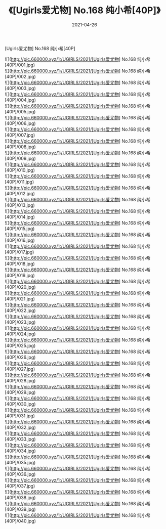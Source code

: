 ﻿---
layout: post
title:  《[Ugirls爱尤物] No.168 纯小希[40P]》
date:   2021-04-26
img: http://pic.660000.xyz/1:/UGIRLS/2021/[Ugirls爱尤物] No.168 纯小希[40P]/000.jpg
categories: [美女, 清纯, 唯美]
---

[Ugirls爱尤物] No.168 纯小希[40P]

  ![](http://pic.660000.xyz/1:/UGIRLS/2021/[Ugirls爱尤物] No.168 纯小希[40P]/001.jpg) <br> ![](http://pic.660000.xyz/1:/UGIRLS/2021/[Ugirls爱尤物] No.168 纯小希[40P]/002.jpg) <br> ![](http://pic.660000.xyz/1:/UGIRLS/2021/[Ugirls爱尤物] No.168 纯小希[40P]/003.jpg) <br> ![](http://pic.660000.xyz/1:/UGIRLS/2021/[Ugirls爱尤物] No.168 纯小希[40P]/004.jpg) <br> ![](http://pic.660000.xyz/1:/UGIRLS/2021/[Ugirls爱尤物] No.168 纯小希[40P]/005.jpg) <br> ![](http://pic.660000.xyz/1:/UGIRLS/2021/[Ugirls爱尤物] No.168 纯小希[40P]/006.jpg) <br> ![](http://pic.660000.xyz/1:/UGIRLS/2021/[Ugirls爱尤物] No.168 纯小希[40P]/007.jpg) <br> ![](http://pic.660000.xyz/1:/UGIRLS/2021/[Ugirls爱尤物] No.168 纯小希[40P]/008.jpg) <br> ![](http://pic.660000.xyz/1:/UGIRLS/2021/[Ugirls爱尤物] No.168 纯小希[40P]/009.jpg) <br> ![](http://pic.660000.xyz/1:/UGIRLS/2021/[Ugirls爱尤物] No.168 纯小希[40P]/010.jpg) <br> ![](http://pic.660000.xyz/1:/UGIRLS/2021/[Ugirls爱尤物] No.168 纯小希[40P]/011.jpg) <br> ![](http://pic.660000.xyz/1:/UGIRLS/2021/[Ugirls爱尤物] No.168 纯小希[40P]/012.jpg) <br> ![](http://pic.660000.xyz/1:/UGIRLS/2021/[Ugirls爱尤物] No.168 纯小希[40P]/013.jpg) <br> ![](http://pic.660000.xyz/1:/UGIRLS/2021/[Ugirls爱尤物] No.168 纯小希[40P]/014.jpg) <br> ![](http://pic.660000.xyz/1:/UGIRLS/2021/[Ugirls爱尤物] No.168 纯小希[40P]/015.jpg) <br> ![](http://pic.660000.xyz/1:/UGIRLS/2021/[Ugirls爱尤物] No.168 纯小希[40P]/016.jpg) <br> ![](http://pic.660000.xyz/1:/UGIRLS/2021/[Ugirls爱尤物] No.168 纯小希[40P]/017.jpg) <br> ![](http://pic.660000.xyz/1:/UGIRLS/2021/[Ugirls爱尤物] No.168 纯小希[40P]/018.jpg) <br> ![](http://pic.660000.xyz/1:/UGIRLS/2021/[Ugirls爱尤物] No.168 纯小希[40P]/019.jpg) <br> ![](http://pic.660000.xyz/1:/UGIRLS/2021/[Ugirls爱尤物] No.168 纯小希[40P]/020.jpg) <br> ![](http://pic.660000.xyz/1:/UGIRLS/2021/[Ugirls爱尤物] No.168 纯小希[40P]/021.jpg) <br> ![](http://pic.660000.xyz/1:/UGIRLS/2021/[Ugirls爱尤物] No.168 纯小希[40P]/022.jpg) <br> ![](http://pic.660000.xyz/1:/UGIRLS/2021/[Ugirls爱尤物] No.168 纯小希[40P]/023.jpg) <br> ![](http://pic.660000.xyz/1:/UGIRLS/2021/[Ugirls爱尤物] No.168 纯小希[40P]/024.jpg) <br> ![](http://pic.660000.xyz/1:/UGIRLS/2021/[Ugirls爱尤物] No.168 纯小希[40P]/025.jpg) <br> ![](http://pic.660000.xyz/1:/UGIRLS/2021/[Ugirls爱尤物] No.168 纯小希[40P]/026.jpg) <br> ![](http://pic.660000.xyz/1:/UGIRLS/2021/[Ugirls爱尤物] No.168 纯小希[40P]/027.jpg) <br> ![](http://pic.660000.xyz/1:/UGIRLS/2021/[Ugirls爱尤物] No.168 纯小希[40P]/028.jpg) <br> ![](http://pic.660000.xyz/1:/UGIRLS/2021/[Ugirls爱尤物] No.168 纯小希[40P]/029.jpg) <br> ![](http://pic.660000.xyz/1:/UGIRLS/2021/[Ugirls爱尤物] No.168 纯小希[40P]/030.jpg) <br> ![](http://pic.660000.xyz/1:/UGIRLS/2021/[Ugirls爱尤物] No.168 纯小希[40P]/031.jpg) <br> ![](http://pic.660000.xyz/1:/UGIRLS/2021/[Ugirls爱尤物] No.168 纯小希[40P]/032.jpg) <br> ![](http://pic.660000.xyz/1:/UGIRLS/2021/[Ugirls爱尤物] No.168 纯小希[40P]/033.jpg) <br> ![](http://pic.660000.xyz/1:/UGIRLS/2021/[Ugirls爱尤物] No.168 纯小希[40P]/034.jpg) <br> ![](http://pic.660000.xyz/1:/UGIRLS/2021/[Ugirls爱尤物] No.168 纯小希[40P]/035.jpg) <br> ![](http://pic.660000.xyz/1:/UGIRLS/2021/[Ugirls爱尤物] No.168 纯小希[40P]/036.jpg) <br> ![](http://pic.660000.xyz/1:/UGIRLS/2021/[Ugirls爱尤物] No.168 纯小希[40P]/037.jpg) <br> ![](http://pic.660000.xyz/1:/UGIRLS/2021/[Ugirls爱尤物] No.168 纯小希[40P]/038.jpg) <br> ![](http://pic.660000.xyz/1:/UGIRLS/2021/[Ugirls爱尤物] No.168 纯小希[40P]/039.jpg) <br> ![](http://pic.660000.xyz/1:/UGIRLS/2021/[Ugirls爱尤物] No.168 纯小希[40P]/040.jpg) <br>
